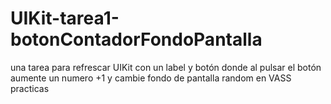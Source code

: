 # UIKit-tarea1-botonContadorFondoPantalla
una tarea para refrescar UIKit con un label y botón donde al pulsar el botón aumente un numero +1 y cambie fondo de pantalla random en VASS practicas
